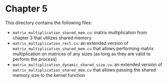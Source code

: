 # Chapter 5

This directory contains the following files:

- `matrix_multiplication_shared_mem.cu`: matrix multiplication from chapter 3 that utilizes shared memory
- `matrix_multiplication_rect.cu`: an extended version of `matrix_multiplication_shared_mem.cu` that allows performing matrix multiplication on matrices of any sizes (as long as they are valid to perform the process)
- `matrix_multiplication_dynamic_shared_size.cu`: an extended version of `matrix_multiplication_shared_mem.cu` that allows passing the shared memory size to the kernel function